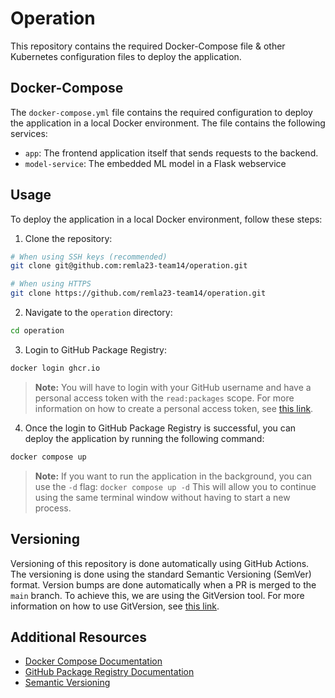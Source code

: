 # Operation

This repository contains the required Docker-Compose file & other Kubernetes configuration files to deploy the application.

## **Docker-Compose**

The `docker-compose.yml` file contains the required configuration to deploy the application in a local Docker environment. The file contains the following services:
* `app`: The frontend application itself that sends requests to the backend.
* `model-service`: The embedded ML model in a Flask webservice

## **Usage**

To deploy the application in a local Docker environment, follow these steps:

1. Clone the repository:
```bash
# When using SSH keys (recommended)
git clone git@github.com:remla23-team14/operation.git

# When using HTTPS
git clone https://github.com/remla23-team14/operation.git
```

2. Navigate to the `operation` directory:
```bash
cd operation
```

3. Login to GitHub Package Registry:
```bash
docker login ghcr.io
```

> **Note:** You will have to login with your GitHub username and have a personal access token with the `read:packages` scope.
> For more information on how to create a personal access token, see [this link](https://docs.github.com/en/github/authenticating-to-github/keeping-your-account-and-data-secure/creating-a-personal-access-token).

4. Once the login to GitHub Package Registry is successful, you can deploy the application by running the following command:
```bash
docker compose up
```

> **Note:** If you want to run the application in the background, you can use the `-d` flag: ```docker compose up -d```
> This will allow you to continue using the same terminal window without having to start a new process.

## **Versioning**

Versioning of this repository is done automatically using GitHub Actions. The versioning is done using the standard Semantic Versioning (SemVer) format. Version bumps are done automatically when a PR is merged to the `main` branch. To achieve this, we are using the GitVersion tool. For more information on how to use GitVersion, see [this link](https://gitversion.net/docs/).

## **Additional Resources**

* [Docker Compose Documentation](https://docs.docker.com/compose/)
* [GitHub Package Registry Documentation](https://docs.github.com/en/packages/working-with-a-github-packages-registry/working-with-the-docker-registry)
* [Semantic Versioning](https://semver.org/)
  